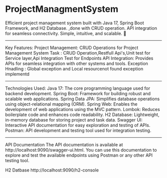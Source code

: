 # ProjectManagmentSystem
Efficient project management system built with Java 17, Spring Boot Framework, and H2 Database. ,done with CRUD operation. API integration for seamless connectivity. Simple, intuitive, and scalable. 🚀

****************************************************************************************************

Key Features:
Project Management: CRUD Operations for Project Management System
Task : CRUD Operation,Restfull Api's,Unit test for Service layer,Api Integration Test for Endpoints
API Integration: Provides APIs for seamless integration with other systems and tools.
Exception Hnadling : Global exception and Local resourcenot found exception implementd


**************************************************************************************************

Technologies Used:
Java 17: The core programming language used for backend development.
Spring Boot: Framework for building robust and scalable web applications.
Spring Data JPA: Simplifies database operations using object-relational mapping (ORM).
Spring Web: Enables the development of web applications using the MVC pattern.
Lombok: Reduces boilerplate code and enhances code readability.
H2 Database: Lightweight, in-memory database for storing project and task data.
Swagger UI: Interactive API documentation for easy exploration and testing of APIs.
Postman: API development and testing tool used for integration testing.

****************************************************************************************************

API Documentation
The API documentation is available at http://localhost:9090/swagger-ui.html. 
You can use this documentation to explore and test the available endpoints using Postman or any other API testing tool.

H2 Datbase
http://localhost:9090/h2-console



